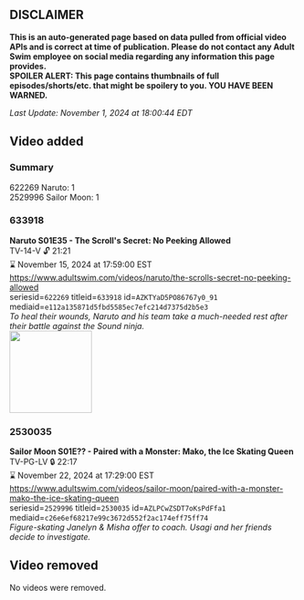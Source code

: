 ## DISCLAIMER
**This is an auto-generated page based on data pulled from official video APIs and is correct at time of publication. Please do not contact any Adult Swim employee on social media regarding any information this page provides.**  
**SPOILER ALERT: This page contains thumbnails of full episodes/shorts/etc. that might be spoilery to you. YOU HAVE BEEN WARNED.**  

_Last Update: November 1, 2024 at 18:00:44 EDT_
## Video added
### Summary
622269 Naruto: 1  
2529996 Sailor Moon: 1  
### 633918
**Naruto S01E35 - The Scroll's Secret: No Peeking Allowed**  
TV-14-V 🔓 21:21  
⌛ November 15, 2024 at 17:59:00 EST  
https://www.adultswim.com/videos/naruto/the-scrolls-secret-no-peeking-allowed  
seriesid=`622269` titleid=`633918` id=`AZKTYaD5PO86767y0_91` mediaid=`e112a135871d5fbd5585ec7efc214d7375d2b5e3`  
_To heal their wounds, Naruto and his team take a much-needed rest after their battle against the Sound ninja._  
<a href="https://media.cdn.adultswim.com/uploads/20241015/thumbnails/2_2410152331395-NarutoClassic_Ep035_Still_1920x1080_Pillarbox.jpg"><img src="https://media.cdn.adultswim.com/uploads/20241015/thumbnails/2_2410152331395-NarutoClassic_Ep035_Still_1920x1080_Pillarbox.jpg" height="144px" /></a>
### 2530035
**Sailor Moon S01E?? - Paired with a Monster: Mako, the Ice Skating Queen**  
TV-PG-LV 🔒 22:17  
⌛ November 22, 2024 at 17:29:00 EST  
https://www.adultswim.com/videos/sailor-moon/paired-with-a-monster-mako-the-ice-skating-queen  
seriesid=`2529996` titleid=`2530035` id=`AZLPCwZSDT7oKsPdFfa1` mediaid=`c26e6ef68217e99c3672d552f2ac174eff75ff74`  
_Figure-skating Janelyn & Misha offer to coach. Usagi and her friends decide to investigate._  
## Video removed
No videos were removed.  
